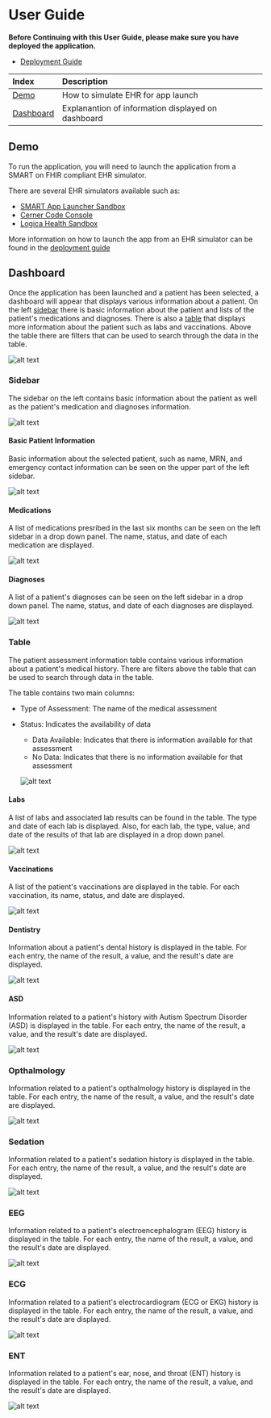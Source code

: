 # User Guide

**Before Continuing with this User Guide, please make sure you have deployed the application.**

- [Deployment Guide](./DeploymentGuide.md)

| Index                              | Description                                                |
| :--------------------------------- | :----------------------------------------------------------|
| [Demo](#demo)                      | How to simulate EHR for app launch                         |
| [Dashboard](#dashboard)            | Explanantion of information displayed on dashboard         |

## Demo 

To run the application, you will need to launch the application from a SMART on FHIR compliant EHR simulator.

There are several EHR simulators available such as:
* [SMART App Launcher Sandbox](https://launch.smarthealthit.org/)
* [Cerner Code Console](https://code-console.cerner.com/)
* [Logica Health Sandbox](https://sandbox.logicahealth.org/)

More information on how to launch the app from an EHR simulator can be found in the [deployment guide](./DeploymentGuide.md#step-5-register-application-in-sandbox)

## Dashboard
Once the application has been launched and a patient has been selected, a dashboard will appear that displays various information about a patient. On the left [sidebar](#sidebar) there is basic information about the patient and lists of the patient's medications and diagnoses. There is also a [table](#table) that displays more information about the patient such as labs and vaccinations. Above the table there are filters that can be used to search through the data in the table.

![alt text](images/dashboard.png)

### Sidebar
The sidebar on the left contains basic information about the patient as well as the patient's medication and diagnoses information. 

![alt text](images/sidebar.png)

#### Basic Patient Information
Basic information about the selected patient, such as name, MRN, and emergency contact information can be seen on the upper part of the left sidebar. 

![alt text](images/patientInfo.png)

#### Medications 
A list of medications presribed in the last six months can be seen on the left sidebar in a drop down panel. The name, status, and date of each medication are displayed. 

![alt text](images/medicationInfo.png)

#### Diagnoses
A list of a patient's diagnoses can be seen on the left sidebar in a drop down panel. The name, status, and date of each diagnoses are displayed. 

![alt text](images/diagnosesInfo.png)

### Table
The patient assessment information table contains various information about a patient's medical history. There are filters above the table that can be used to search through data in the table. 

The table contains two main columns:
* Type of Assessment: The name of the medical assessment
* Status: Indicates the availability of data
  * Data Available: Indicates that there is information available for that assessment
  * No Data: Indicates that there is no information available for that assessment

  ![alt text](images/table.png)

#### Labs
A list of labs and associated lab results can be found in the table. The type and date of each lab is displayed. Also, for each lab, the type, value, and date of the results of that lab are displayed in a drop down panel.

![alt text](images/labsInfo.png)

#### Vaccinations
A list of the patient's vaccinations are displayed in the table. For each vaccination, its name, status, and date are displayed.

![alt text](images/immunizationInfo.png)

#### Dentistry
Information about a patient's dental history is displayed in the table. For each entry, the name of the result, a value, and the result's date are displayed. 

![alt text](images/dentistryInfo.png)

#### ASD
Information related to a patient's history with Autism Spectrum Disorder (ASD) is displayed in the table. For each entry, the name of the result, a value, and the result's date are displayed. 

![alt text](images/ASDInfo.png)

### Opthalmology
Information related to a patient's opthalmology history is displayed in the table. For each entry, the name of the result, a value, and the result's date are displayed. 

![alt text](images/opthalmologyInfo.png)

### Sedation
Information related to a patient's sedation history is displayed in the table. For each entry, the name of the result, a value, and the result's date are displayed.

![alt text](images/sedationInfo.png)

### EEG
Information related to a patient's electroencephalogram (EEG) history is displayed in the table. For each entry, the name of the result, a value, and the result's date are displayed. 

![alt text](images/eegInfo.png)

### ECG
Information related to a patient's  electrocardiogram (ECG or EKG) history is displayed in the table. For each entry, the name of the result, a value, and the result's date are displayed. 

![alt text](images/ecgInfo.png)

### ENT
Information related to a patient's ear, nose, and throat (ENT) history is displayed in the table. For each entry, the name of the result, a value, and the result's date are displayed. 

![alt text](images/entInfo.png)
